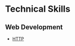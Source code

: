 # Technical Skills

## Web Development

-  [HTTP](https://github.com/chesterheng/technical-skills/blob/main/http.md)
